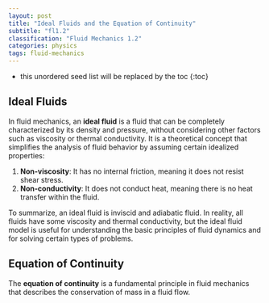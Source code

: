 ```yaml
---
layout: post
title: "Ideal Fluids and the Equation of Continuity"
subtitle: "fl1.2"
classification: "Fluid Mechanics 1.2"
categories: physics
tags: fluid-mechanics
---
```


<!--more-->
* this unordered seed list will be replaced by the toc
{:toc}

## Ideal Fluids

In fluid mechanics, an **ideal fluid** is a fluid that can be completely characterized by its density and pressure, without considering other factors such as viscosity or thermal conductivity.
It is a theoretical concept that simplifies the analysis of fluid behavior by assuming certain idealized properties:
1. **Non-viscosity**: It has no internal friction, meaning it does not resist shear stress.
2. **Non-conductivity**: It does not conduct heat, meaning there is no heat transfer within the fluid.

To summarize, an ideal fluid is inviscid and adiabatic fluid.
In reality, all fluids have some viscosity and thermal conductivity, but the ideal fluid model is useful for understanding the basic principles of fluid dynamics and for solving certain types of problems.

## Equation of Continuity

The **equation of continuity** is a fundamental principle in fluid mechanics that describes the conservation of mass in a fluid flow.
